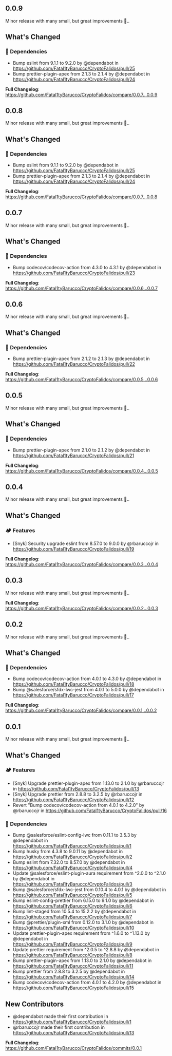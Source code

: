 

## 0.0.9

Minor release with many small,
but great improvements 👏..

<!-- Release notes generated using configuration in .github/release.yml at 0.0.9 -->

## What's Changed
### 👒 Dependencies
* Bump eslint from 9.1.1 to 9.2.0 by @dependabot in https://github.com/Fatal1tyBarucco/CryptoFalidos/pull/25
* Bump prettier-plugin-apex from 2.1.3 to 2.1.4 by @dependabot in https://github.com/Fatal1tyBarucco/CryptoFalidos/pull/24


**Full Changelog**: https://github.com/Fatal1tyBarucco/CryptoFalidos/compare/0.0.7...0.0.9


## 0.0.8

Minor release with many small,
but great improvements 👏..

<!-- Release notes generated using configuration in .github/release.yml at 0.0.8 -->

## What's Changed
### 👒 Dependencies
* Bump eslint from 9.1.1 to 9.2.0 by @dependabot in https://github.com/Fatal1tyBarucco/CryptoFalidos/pull/25
* Bump prettier-plugin-apex from 2.1.3 to 2.1.4 by @dependabot in https://github.com/Fatal1tyBarucco/CryptoFalidos/pull/24


**Full Changelog**: https://github.com/Fatal1tyBarucco/CryptoFalidos/compare/0.0.7...0.0.8


## 0.0.7

Minor release with many small,
but great improvements 👏..

<!-- Release notes generated using configuration in .github/release.yml at 0.0.7 -->

## What's Changed
### 👒 Dependencies
* Bump codecov/codecov-action from 4.3.0 to 4.3.1 by @dependabot in https://github.com/Fatal1tyBarucco/CryptoFalidos/pull/23


**Full Changelog**: https://github.com/Fatal1tyBarucco/CryptoFalidos/compare/0.0.6...0.0.7


## 0.0.6

Minor release with many small,
but great improvements 👏..

<!-- Release notes generated using configuration in .github/release.yml at 0.0.6 -->

## What's Changed
### 👒 Dependencies
* Bump prettier-plugin-apex from 2.1.2 to 2.1.3 by @dependabot in https://github.com/Fatal1tyBarucco/CryptoFalidos/pull/22


**Full Changelog**: https://github.com/Fatal1tyBarucco/CryptoFalidos/compare/0.0.5...0.0.6


## 0.0.5

Minor release with many small,
but great improvements 👏..

<!-- Release notes generated using configuration in .github/release.yml at 0.0.5 -->

## What's Changed
### 👒 Dependencies
* Bump prettier-plugin-apex from 2.1.0 to 2.1.2 by @dependabot in https://github.com/Fatal1tyBarucco/CryptoFalidos/pull/21


**Full Changelog**: https://github.com/Fatal1tyBarucco/CryptoFalidos/compare/0.0.4...0.0.5


## 0.0.4

Minor release with many small,
but great improvements 👏..

<!-- Release notes generated using configuration in .github/release.yml at 0.0.4 -->

## What's Changed
### 🏕 Features
* [Snyk] Security upgrade eslint from 8.57.0 to 9.0.0 by @rbaruccojr in https://github.com/Fatal1tyBarucco/CryptoFalidos/pull/19


**Full Changelog**: https://github.com/Fatal1tyBarucco/CryptoFalidos/compare/0.0.3...0.0.4


## 0.0.3

Minor release with many small,
but great improvements 👏..

<!-- Release notes generated using configuration in .github/release.yml at 0.0.3 -->



**Full Changelog**: https://github.com/Fatal1tyBarucco/CryptoFalidos/compare/0.0.2...0.0.3


## 0.0.2

Minor release with many small,
but great improvements 👏..

<!-- Release notes generated using configuration in .github/release.yml at 0.0.2 -->

## What's Changed
### 👒 Dependencies
* Bump codecov/codecov-action from 4.0.1 to 4.3.0 by @dependabot in https://github.com/Fatal1tyBarucco/CryptoFalidos/pull/18
* Bump @salesforce/sfdx-lwc-jest from 4.0.1 to 5.0.0 by @dependabot in https://github.com/Fatal1tyBarucco/CryptoFalidos/pull/17


**Full Changelog**: https://github.com/Fatal1tyBarucco/CryptoFalidos/compare/0.0.1...0.0.2


## 0.0.1

Minor release with many small,
but great improvements 👏..

<!-- Release notes generated using configuration in .github/release.yml at 0.0.1 -->

## What's Changed
### 🏕 Features
* [Snyk] Upgrade prettier-plugin-apex from 1.13.0 to 2.1.0 by @rbaruccojr in https://github.com/Fatal1tyBarucco/CryptoFalidos/pull/13
* [Snyk] Upgrade prettier from 2.8.8 to 3.2.5 by @rbaruccojr in https://github.com/Fatal1tyBarucco/CryptoFalidos/pull/12
* Revert "Bump codecov/codecov-action from 4.0.1 to 4.2.0" by @rbaruccojr in https://github.com/Fatal1tyBarucco/CryptoFalidos/pull/16
### 👒 Dependencies
* Bump @salesforce/eslint-config-lwc from 0.11.1 to 3.5.3 by @dependabot in https://github.com/Fatal1tyBarucco/CryptoFalidos/pull/1
* Bump husky from 4.3.8 to 9.0.11 by @dependabot in https://github.com/Fatal1tyBarucco/CryptoFalidos/pull/2
* Bump eslint from 7.32.0 to 8.57.0 by @dependabot in https://github.com/Fatal1tyBarucco/CryptoFalidos/pull/4
* Update @salesforce/eslint-plugin-aura requirement from ^2.0.0 to ^2.1.0 by @dependabot in https://github.com/Fatal1tyBarucco/CryptoFalidos/pull/3
* Bump @salesforce/sfdx-lwc-jest from 0.10.4 to 4.0.1 by @dependabot in https://github.com/Fatal1tyBarucco/CryptoFalidos/pull/5
* Bump eslint-config-prettier from 6.15.0 to 9.1.0 by @dependabot in https://github.com/Fatal1tyBarucco/CryptoFalidos/pull/6
* Bump lint-staged from 10.5.4 to 15.2.2 by @dependabot in https://github.com/Fatal1tyBarucco/CryptoFalidos/pull/7
* Bump @prettier/plugin-xml from 0.12.0 to 3.1.0 by @dependabot in https://github.com/Fatal1tyBarucco/CryptoFalidos/pull/10
* Update prettier-plugin-apex requirement from ^1.6.0 to ^1.13.0 by @dependabot in https://github.com/Fatal1tyBarucco/CryptoFalidos/pull/9
* Update prettier requirement from ^2.0.5 to ^2.8.8 by @dependabot in https://github.com/Fatal1tyBarucco/CryptoFalidos/pull/8
* Bump prettier-plugin-apex from 1.13.0 to 2.1.0 by @dependabot in https://github.com/Fatal1tyBarucco/CryptoFalidos/pull/11
* Bump prettier from 2.8.8 to 3.2.5 by @dependabot in https://github.com/Fatal1tyBarucco/CryptoFalidos/pull/14
* Bump codecov/codecov-action from 4.0.1 to 4.2.0 by @dependabot in https://github.com/Fatal1tyBarucco/CryptoFalidos/pull/15

## New Contributors
* @dependabot made their first contribution in https://github.com/Fatal1tyBarucco/CryptoFalidos/pull/1
* @rbaruccojr made their first contribution in https://github.com/Fatal1tyBarucco/CryptoFalidos/pull/13

**Full Changelog**: https://github.com/Fatal1tyBarucco/CryptoFalidos/commits/0.0.1


